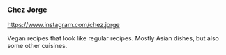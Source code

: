 ### Chez Jorge
https://www.instagram.com/chez.jorge

Vegan recipes that look like regular recipes. Mostly Asian dishes, but also some other cuisines.

